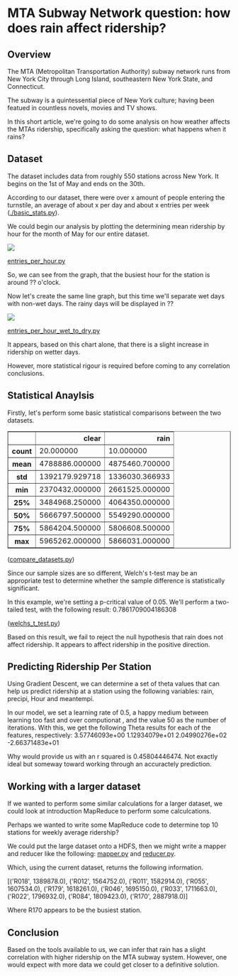 # MTA Subway Network question: how does rain affect ridership?

## Overview

The MTA (Metropolitan Transportation Authority) subway network runs from New York City through Long Island, southeastern New York State, and Connecticut.

The subway is a quintessential piece of New York culture; having been featued in countless novels, movies and TV shows.

In this short article, we're going to do some analysis on how weather affects the MTAs ridership, specifically asking the question: what happens when it rains?

## Dataset

The dataset includes data from roughly 550 stations across New York. It begins on the 1st of May and ends on the 30th. 

According to our dataset, there were over x amount of people entering the turnstile, an average of about x per day and about x entries per week ([./basic_stats.py](./basic_stats.py)).

We could begin our analysis by plotting the determining mean ridership by hour for the month of May for our entire dataset.

<img src="../images/mean-entries-per-hour.png"></img>

[entries_per_hour.py](./entries_per_hour.py)

So, we can see from the graph, that the busiest hour for the station is around ?? o'clock.

Now let's create the same line graph, but this time we'll separate wet days with non-wet days. The rainy days will be displayed in ??

<img src="../images/mean-entries-per-hour-wet-vs-dry.png"></img>

[entries_per_hour_wet_to_dry.py](./entries_per_hour_wet_to_dry.py)

It appears, based on this chart alone, that there is a slight increase in ridership on wetter days.

However, more statistical rigour is required before coming to any correlation conclusions.

## Statistical Anaylsis

Firstly, let's perform some basic statistical comparisons between the two datasets.

<table border="1" class="dataframe">
  <thead>
    <tr style="text-align: right;">
      <th></th>
      <th>clear</th>
      <th>rain</th>
    </tr>
  </thead>
  <tbody>
    <tr>
      <th>count</th>
      <td>      20.000000</td>
      <td>      10.000000</td>
    </tr>
    <tr>
      <th>mean</th>
      <td> 4788886.000000</td>
      <td> 4875460.700000</td>
    </tr>
    <tr>
      <th>std</th>
      <td> 1392179.929718</td>
      <td> 1336030.366933</td>
    </tr>
    <tr>
      <th>min</th>
      <td> 2370432.000000</td>
      <td> 2661525.000000</td>
    </tr>
    <tr>
      <th>25%</th>
      <td> 3484968.250000</td>
      <td> 4064350.000000</td>
    </tr>
    <tr>
      <th>50%</th>
      <td> 5666797.500000</td>
      <td> 5549290.000000</td>
    </tr>
    <tr>
      <th>75%</th>
      <td> 5864204.500000</td>
      <td> 5806608.500000</td>
    </tr>
    <tr>
      <th>max</th>
      <td> 5965262.000000</td>
      <td> 5866031.000000</td>
    </tr>
  </tbody>
</table> 

([compare_datasets.py](./compare_datasets.py))

Since our sample sizes are so different, Welch's t-test may be an appropriate test to determine whether the sample difference is statistically significant.

In this example, we're setting a p-critical value of 0.05. We'll perform a two-tailed test, with the following result: 0.7861709004186308

([welchs_t_test.py](./welchs_t_test.py))

Based on this result, we fail to reject the null hypothesis that rain does not affect ridership. It appears to affect ridership in the positive direction.

## Predicting Ridership Per Station

Using Gradient Descent, we can determine a set of theta values that can help us predict ridership at a station using the following variables: rain, precipi, Hour and meantempi.

In our model, we set a learning rate of 0.5, a happy medium between learning too fast and over computionat , and the value 50 as the number of iterations. With this, we get the following Theta results for each of the features, respectively: 3.57746093e+00   1.12934079e+01   2.04990276e+02  -2.66371483e+01

Why would provide us with an r squared is 0.45804446474. Not exactly ideal but someway toward working through an accuractely prediction.

## Working with a larger dataset 

If we wanted to perform some similar calculations for a larger dataset, we could look at introduction MapReduce to perform some calculcations. 

Perhaps we wanted to write some MapReduce code to determine top 10 stations for weekly average ridership?

We could put the large dataset onto a HDFS, then we might write a mapper and reducer like the following: [mapper.py](./mapper.py) and [reducer.py](./reducer.py).

Which, using the current dataset, returns the following information.

[('R018', 1389878.0), ('R012', 1564752.0), ('R011', 1582914.0), ('R055', 1607534.0), ('R179', 1618261.0), ('R046', 1695150.0), ('R033', 1711663.0), ('R022', 1796932.0), ('R084', 1809423.0), ('R170', 2887918.0)]

Where R170 appears to be the busiest station.

## Conclusion

Based on the tools available to us, we can infer that rain has a slight correlation with higher ridership on the MTA subway system. However, one would expect with more data we could get closer to a definitive solution.
